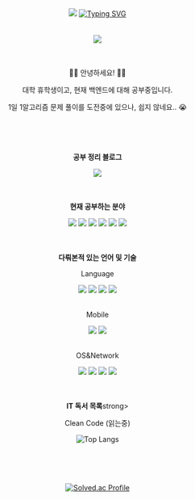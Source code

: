 <header>
  <div align="center">
    <img
      src="https://capsule-render.vercel.app/api?type=waving&color=0:E34C26,10:DA5B0B,30:C6538C,75:3572A5,100:A371F7&height=120&animation=fadeIn&text=&section=header&fontAlign=70">
    <a href="https://git.io/typing-svg"><img
      alt="Typing SVG"
      src="https://readme-typing-svg.demolab.com?font=Satisfy&size=40&pause=1000&color=F7F7F7&background=FFFFFF00&center=true&vCenter=true&random=true&width=435&lines=Scanf-s"/></a><br><br><br>
    <img
      src="https://capsule-render.vercel.app/api?type=waving&color=0:E34C26,10:DA5B0B,30:C6538C,75:3572A5,100:A371F7&height=120&animation=fadeIn&text=&section=footer&fontAlign=70">
    <br><br><br>
    <span>
      <p>👋👋  안녕하세요!  👋👋
      <p>대학 휴학생이고, 현재 백엔드에 대해 공부중입니다.</p>
      <p>1일 1알고리즘 문제 풀이를 도전중에 있으나, 쉽지 않네요.. 😭</p>
    </span>
    <br><br><br>
    <span>
      <p><strong>공부 정리 블로그</strong></p>
      <a href="https://velog.io/@calzone0404/posts">
        <img src="https://img.shields.io/badge/Velog-20c997?style=plastic&logo=Velog&logoColor=white"/>
      </a>
    </span>
    <br><br><br>
    <span>
      <p><strong>현재 공부하는 분야</strong></p>
      <span>
        <img src="https://img.shields.io/badge/HTML5-e34f26?style=plastic&logo=html5&logoColor=white"/>
      </span>
      <span>
        <img src="https://img.shields.io/badge/CSS3-1772b6?style=plastic&logo=css3&logoColor=white"/>
      </span>
      <span>
        <img src="https://img.shields.io/badge/Javascript-F7DF1E?style=plastic&logo=javascript&logoColor=white"/>
      </span>
      <span>
        <img src="https://img.shields.io/badge/Flask-000000?style=plastic&logo=flask&logoColor=white"/>
      </span>
      <span>
        <img src="https://img.shields.io/badge/AWS-232f3e?style=plastic&logo=amazonaws&logoColor=white"/>
      </span>
      <span>
        <img src="https://img.shields.io/badge/Django-092E20?style=plastic&logo=django&logoColor=white"/>
      </span>
    </span>
    <br><br><br>
    <span>
      <p><strong>다뤄본적 있는 언어 및 기술</strong></p>
      <p>Language</p>
      <span>
        <img src="https://img.shields.io/badge/C-blueviolet?style=plastic&logo=C&logoColor=white"/>
      </span>
      <span>
        <img src="https://img.shields.io/badge/C++-00599C?style=plastic&logo=C%2B%2B&logoColor=white"/>
      </span>
      <span>
        <img src="https://img.shields.io/badge/Python-informational?style=plastic&logo=Python&logoColor=white"/>
      </span>
      <span>
        <img src="https://img.shields.io/badge/Java-white?style=plastic&logo=Java&logoColor=black"/>
      </span>
      <br><br>
      <p>Mobile</p>
      <span>
        <img src="https://img.shields.io/badge/Android-34A853?style=plastic&logo=Android&logoColor=white"/>
      </span>
      <span>
        <img src="https://img.shields.io/badge/iOS-000000?style=plastic&logo=iOS&logoColor=white"/>
      </span>
      <br><br>
      <p>OS&Network</p>
      <span>
        <img src="https://img.shields.io/badge/Linux-FCC624?style=plastic&logo=Linux&logoColor=white"/>
      </span>
      <span>
        <img src="https://img.shields.io/badge/Wireshark-1679A7?style=plastic&logo=Wireshark&logoColor=white"/>
      </span>
      <span>
        <img src="https://img.shields.io/badge/Vmware-607078?style=plastic&logo=Vmware&logoColor=white"/>
      </span>
      <span>
        <img src="https://img.shields.io/badge/PacketTracer-000000?style=plastic&logo=PacketTracer&logoColor=white"/>
      </span>
    </span>
    <br><br><br>
    <span>
      <p><strong>IT 독서 목록</strong>strong></p>
      <span>
        <p>Clean Code (읽는중)</p>
      </span>
    </span>
    <span>
      <p><img alt="Top Langs" src="https://github-readme-stats.vercel.app/api/top-langs/?username=Scanf-s&amp;layout=compact&amp;theme=tokyonight"></p>
      <br><br><br>
      <p><a href="https://solved.ac/calzone0404"><img alt="Solved.ac Profile" src="http://mazassumnida.wtf/api/generate_badge?boj=calzone0404"></a></p>
    </span>
  </div>

